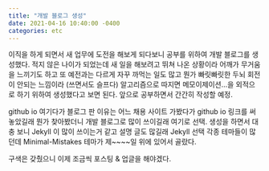 ```yaml
---
title: "개발 블로그 생성"
date: 2021-04-16 10:40:00 -0400
categories: etc
---
```


이직을 하게 되면서 새 업무에 도전을 해보게 되다보니 공부를 위하여 개발 블로그를 생성했다.
적지 않은 나이가 되었는데 새 일을 해보려고 뛰쳐 나온 상황이라 어깨가 무거움을 느끼기도 하고 
또 예전과는 다르게 자꾸 까먹는 일도 많고 뭔가 빠릿빠릿한 두뇌 회전이 안되는 느낌이라 (쓰면서도 슬프다) 
알고리즘으로 따지면 메모이제이션...을 외적으로 하기 위하여 생성했다고 보면 된다.
앞으로 공부하면서 간간히 작성할 예정. 

github io 여기다가 블로그 판 이유는 어느 채용 사이트 가봤다가 github io 링크를 써놓았길래 뭔가 찾아봤더니 
개발 블로그로 많이 쓰이길래 여기로 선택. 생성을 하면서 대충 보니 Jekyll 이 많이 쓰이는거 같고 설명 글도 많길래 Jekyll 선택
각종 테마들이 많던데 Minimal-Mistakes 테마가 제~~~~일 위에 있어서 골랐다. 

구색은 갖췄으니 이제 조금씩 포스팅 & 업글을 해야겠다.
